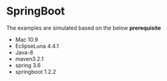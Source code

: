 # SpringBoot
The examples are simulated based on the below **prerequisite**
* Mac 10.9
* EclipseLuna 4.4.1
* Java-8
* maven3.2.1
* spring 3.6
* springboot 1.2.2 
